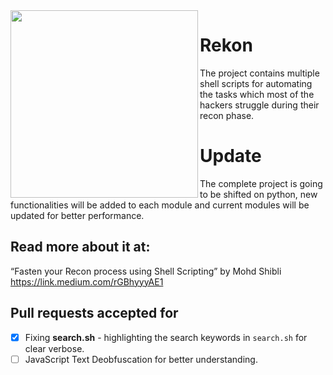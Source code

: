 <img src=https://i.imgur.com/Q2UQ26E.png width=300 align=left />

# Rekon
The project contains multiple shell scripts for automating the tasks which most of the hackers struggle during their recon phase.


# Update

The complete project is going to be shifted on python, new functionalities will be added to each module and current modules will be updated for better performance.

## Read more about it at:

“Fasten your Recon process using Shell Scripting” by Mohd Shibli https://link.medium.com/rGBhyyyAE1

## Pull requests accepted for

- [x] Fixing **search.sh** - highlighting the search keywords in `search.sh` for clear verbose.
- [ ] JavaScript Text Deobfuscation for better understanding.

